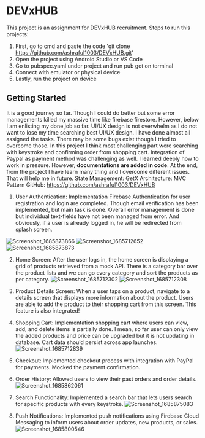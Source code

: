 # DEVxHUB

This project is an assignment for DEVxHUB recruitment. Steps to run this projects:
1. First, go to cmd and paste the code 'git clone https://github.com/ashraful1003/DEVxHUB.git'
2. Open the project using Android Studio or VS Code
3. Go to pubspec.yaml under project and run pub get on terminal
4. Connect with emulator or physical device
5. Lastly, run the project on device

## Getting Started

It is a good journey so far. Though I could do better but some error managements killed my massive time like firebase firestore. However, below I am enlisting my done job so far.  UI/UX design is not overwhelm as I do not want to lose my time searching best UI/UX design. I have done almost all assigned the tasks. There may be some bugs exist though I tried to overcome those. In this project I think most challenging part were searching with keystroke and confirming order from shopping cart. Integration of Paypal as payment method was challenging as well. I learned deeply how to work in pressure. However, **documentations are added in code**. At the end, from the project I have learn many thing and I overcome different issues. That will help me in future. 
State Management: GetX
Architecture: MVC Pattern
GitHub: https://github.com/ashraful1003/DEVxHUB
1.	User Authentication: Implementation Firebase Authentication for user registration and login are completed. Though email verification has been implemented, but main task is done. Overall error management is done but individual text-fields have not been managed from error. And obviously, if a user is already logged in, he will be redirected from splash screen.

![Screenshot_1685873866](https://github.com/ashraful1003/DEVxHUB/assets/76874409/e71b8a72-194c-4022-9f46-4ec86113edce)
![Screenshot_1685712652](https://github.com/ashraful1003/DEVxHUB/assets/76874409/f39ce953-8bb2-409e-bdf1-7b82f284c50e)
![Screenshot_1685873873](https://github.com/ashraful1003/DEVxHUB/assets/76874409/a9377644-7c1f-4864-90c2-4b6591faff5a)
    
2.	Home Screen: After the user logs in, the home screen is displaying a grid of products retrieved from a mock API. There is a category bar over the product lists and we can go every category and sort the products as per category.
   ![Screenshot_1685712302](https://github.com/ashraful1003/DEVxHUB/assets/76874409/56209ddc-6a7a-420a-917d-a6e8ae7ad14b)
    ![Screenshot_1685712308](https://github.com/ashraful1003/DEVxHUB/assets/76874409/84c21fbf-1525-4e84-8a70-190a9e491904)
      
3.	Product Details Screen: When a user taps on a product, navigate to a details screen that displays more information about the product. Users are able to add the product to their shopping cart from this screen. This feature is also integrated! 
4.	Shopping Cart: Implementation shopping cart where users can view, add, and delete items is partially done. I mean, so far user can only view the added products and price can be upgraded but it is not updating in database. Cart data should persist across app launches.
        ![Screenshot_1685712839](https://github.com/ashraful1003/DEVxHUB/assets/76874409/dd5f3f58-55d5-4b45-b0e9-a42efb4696df)
        
5.	Checkout: Implemented checkout process with integration with PayPal for payments. Mocked the payment confirmation.

6.	Order History: Allowed users to view their past orders and order details.
![Screenshot_1685862061](https://github.com/ashraful1003/DEVxHUB/assets/76874409/49b7ff08-359b-433e-9579-b8422723782b)

7.	Search Functionality: Implemented a search bar that lets users search for specific products with every keystroke.
![Screenshot_1685875083](https://github.com/ashraful1003/DEVxHUB/assets/76874409/b006bc11-471f-4f22-8741-63bba0959732)

8.	Push Notifications: Implemented push notifications using Firebase Cloud Messaging to inform users about order updates, new products, or sales.
	![Screenshot_1685800546](https://github.com/ashraful1003/DEVxHUB/assets/76874409/860ad4aa-fb74-45bf-9d61-fd2f1363b2ad)


